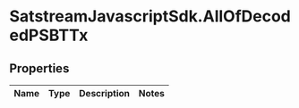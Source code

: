 # SatstreamJavascriptSdk.AllOfDecodedPSBTTx

## Properties
Name | Type | Description | Notes
------------ | ------------- | ------------- | -------------
